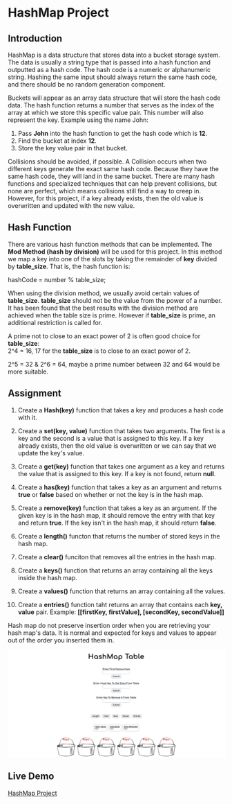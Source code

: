 # HashMap Project

## Introduction
HashMap is a data structure that stores data into a bucket storage system. The data is usually a string type
that is passed into a hash function and outputted as a hash code. The hash code is a numeric or alphanumeric 
string. Hashing the same input should always return the same hash code, and there should be no random generation
component. 

Buckets will appear as an array data structure that will store the hash code data. The hash function returns a number
that serves as the index of the array at which we store this specific value pair. This number will also represent
the key. Example using the name John:
1. Pass <b>John</b> into the hash function to get the hash code which is <b>12</b>.
2. Find the bucket at index <b>12</b>.
3. Store the key value pair in that bucket. 

Collisions should be avoided, if possible. A Collision occurs when two different keys generate the exact same hash code. 
Because they have the same hash code, they will land in the same bucket. There are many hash functions and specialized
techniques that can help prevent collisions, but none are perfect, which means collisions still find a way to creep
in. However, for this project, if a key already exists, then the old value is overwritten and updated with the new value. 

## Hash Function
There are various hash function methods that can be implemented. The <b>Mod Method (hash by division)</b> will be used 
for this project. In this method we map a key into one of the slots by taking the remainder of <b>key</b> divided by
<b>table_size</b>. That is, the hash function is:

hashCode = number % table_size;

When using the division method, we usually avoid certain values of <b>table_size</b>. <b>table_size</b> should not be the value
from the power of a number. It has been found that the best results with the division method are achieved when the table size is
prime. However if <b>table_size</b> is prime, an additional restriction is called for. 

A prime not to close to an exact power of 2 is often good choice for <b>table_size</b>:
<br />
2^4 = 16, 17 for the <b>table_size</b> is to close to an exact power of 2. 

2^5 = 32 & 2^6 = 64, maybe a prime number between 32 and 64 would be more suitable. 

## Assignment
1. Create a <b>Hash(key)</b> function that takes a key and produces a hash code with it.

2. Create a <b>set(key, value)</b> function that takes two arguments. The first is a key and
the second is a value that is assigned to this key. If a key already exists, then the old value
is overwritten or we can say that we update the key's value.

3. Create a <b>get(key)</b> function that takes one argument as a key and returns the value that is assigned
to this key. If a key is not found, return <b>null</b>.

4. Create a <b>has(key)</b> function that takes a key as an argument and returns <b>true</b> or <b>false</b> based on
whether or not the key is in the hash map. 

5. Create a <b>remove(key)</b> function that takes a key as an argument. If the given key is in the hash map, it should
remove the entry with that key and return <b>true</b>. If the key isn't in the hash map, it should return <b>false</b>.

6. Create a <b>length()</b> functon that returns the number of stored keys in the hash map.

7. Create a <b>clear()</b> funciton that removes all the entries in the hash map. 

8. Create a <b>keys()</b> function that returns an array containing all the keys inside the hash map.

9. Create a <b>values()</b> function that returns an array containing all the values.

10. Create a <b>entries()</b> function taht returns an array that contains each <b>key, value</b> pair.
Example: <b>[[firstKey, firstValue], [secondKey, secondValue]]</b>

Hash map do not preserve insertion order when you are retrieving your hash map's data. It is normal and expected for
keys and values to appear out of the order you inserted them in. 

<img src="./src/images/odin-hashmap.PNG" />

## Live Demo
[HashMap Project](https://ibn12.github.io/odin-hashmap/)